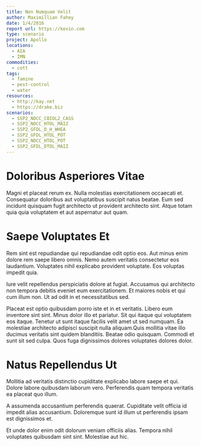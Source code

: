 ```yaml
---
title: Non Numquam Velit
author: Maximillian Fahey
date: 1/4/2016
report url: https://kevin.com
type: scenario
project: Apollo
locations:
  - AIA
  - IMN
commodities:
  - cott
tags:
  - famine
  - pest-control
  - water
resources:
  - http://kay.net
  - https://drake.biz
scenarios:
  - SSP2_NOCC_CBIOL2_CASS
  - SSP2_NOCC_HTOL_MAIZ
  - SSP2_GFDL_D_H_WHEA
  - SSP2_GFDL_HTOL_POT
  - SSP2_NOCC_HTOL_POT
  - SSP2_GFDL_DTOL_MAIZ
---
```

# Doloribus Asperiores Vitae
Magni et placeat rerum ex. Nulla molestias exercitationem occaecati et. Consequatur doloribus aut voluptatibus suscipit natus beatae. Eum sed incidunt quisquam fugit architecto ut provident architecto sint. Atque totam quia quia voluptatem et aut aspernatur aut quam.

# Saepe Voluptates Et
Rem sint est repudiandae qui repudiandae odit optio eos. Aut minus enim dolore rem saepe libero omnis. Nemo autem veritatis consectetur eos laudantium. Voluptates nihil explicabo provident voluptate. Eos voluptas impedit quia.
 Iure velit repellendus perspiciatis dolore at fugiat. Accusamus qui architecto non tempora debitis eveniet eum exercitationem. Et maiores nobis et qui cum illum non. Ut ad odit in et necessitatibus sed.
 Placeat est optio quibusdam porro iste et in et veritatis. Libero eum inventore sint sint. Minus dolor illo et pariatur. Sit qui itaque qui voluptatem eos itaque. Tenetur ut sunt itaque facilis velit amet ut sed numquam. Ea molestiae architecto adipisci suscipit nulla aliquam.Quis mollitia vitae illo ducimus veritatis sint quidem blanditiis. Beatae odio quisquam. Commodi et sunt sit sed culpa. Quos fuga dignissimos dolores voluptates dolores dolor.

# Natus Repellendus Ut
Mollitia ad veritatis distinctio cupiditate explicabo labore saepe et qui. Dolore labore quibusdam laborum vero. Perferendis quam tempora veritatis ea placeat quo illum.
 A assumenda accusantium perferendis quaerat. Cupiditate velit officia id impedit alias accusantium. Doloremque sunt id illum ut perferendis ipsam est dignissimos et.
 Et unde dolor enim odit dolorum veniam officiis alias. Tempora nihil voluptates quibusdam sint sint. Molestiae aut hic.
